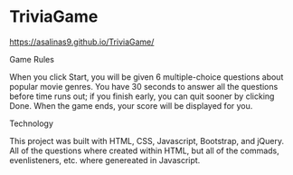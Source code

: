# TriviaGame
https://asalinas9.github.io/TriviaGame/

Game Rules

When you click Start, you will be given 6 multiple-choice questions about popular movie genres. You have 30 seconds to answer all the questions before time runs out; if you finish early, you can quit sooner by clicking Done. When the game ends, your score will be displayed for you.

Technology

This project was built with HTML, CSS, Javascript, Bootstrap, and jQuery. All of the questions where created within HTML, but all of the commads, evenlisteners, etc. where genereated in Javascript.
